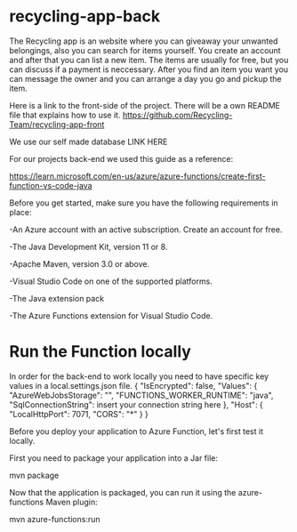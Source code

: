 # recycling-app-back

The Recycling app is an website where you can giveaway your unwanted belongings, also you can search for items yourself. You create an account and after that you can list a new item. The items are usually for free, but you can discuss if a payment is neccessary. After you find an item you want you can message the owner and you can arrange a day you go and pickup the item. 

Here is a link to the front-side of the project. There will be a own README file that explains how to use it. 
https://github.com/Recycling-Team/recycling-app-front

We use our self made database LINK HERE 

For our projects back-end we used this guide as a reference:


https://learn.microsoft.com/en-us/azure/azure-functions/create-first-function-vs-code-java


Before you get started, make sure you have the following requirements in place:

  -An Azure account with an active subscription. Create an account for free.

  -The Java Development Kit, version 11 or 8.

  -Apache Maven, version 3.0 or above.

  -Visual Studio Code on one of the supported platforms.

  -The Java extension pack

  -The Azure Functions extension for Visual Studio Code.
  
  
# Run the Function locally

In order for the back-end to work locally you need to have specific key values in a local.settings.json file.
{
    "IsEncrypted": false,
    "Values": {
        "AzureWebJobsStorage": "",
        "FUNCTIONS_WORKER_RUNTIME": "java",
        "SqlConnectionString": insert your connection string here
    },
    "Host": {
        "LocalHttpPort": 7071,
        "CORS": "*"
    }
}

Before you deploy your application to Azure Function, let's first test it locally.

First you need to package your application into a Jar file:

mvn package

Now that the application is packaged, you can run it using the azure-functions Maven plugin:

mvn azure-functions:run
